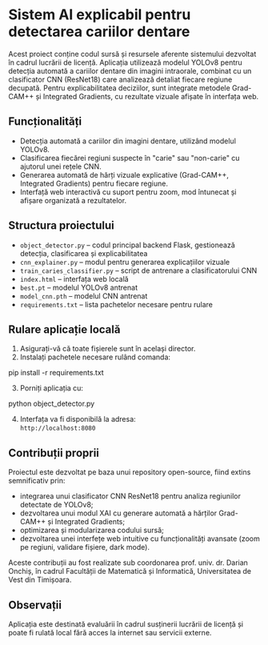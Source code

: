 # Sistem AI explicabil pentru detectarea cariilor dentare

Acest proiect conține codul sursă și resursele aferente sistemului dezvoltat în cadrul lucrării de licență. Aplicația utilizează modelul YOLOv8 pentru detecția automată a cariilor dentare din imagini intraorale, combinat cu un clasificator CNN (ResNet18) care analizează detaliat fiecare regiune decupată. Pentru explicabilitatea deciziilor, sunt integrate metodele Grad-CAM++ și Integrated Gradients, cu rezultate vizuale afișate în interfața web.

## Funcționalități

- Detecția automată a cariilor din imagini dentare, utilizând modelul YOLOv8.
- Clasificarea fiecărei regiuni suspecte în "carie" sau "non-carie" cu ajutorul unei rețele CNN.
- Generarea automată de hărți vizuale explicative (Grad-CAM++, Integrated Gradients) pentru fiecare regiune.
- Interfață web interactivă cu suport pentru zoom, mod întunecat și afișare organizată a rezultatelor.

## Structura proiectului

- `object_detector.py` – codul principal backend Flask, gestionează detecția, clasificarea și explicabilitatea
- `cnn_explainer.py` – modul pentru generarea explicațiilor vizuale
- `train_caries_classifier.py` – script de antrenare a clasificatorului CNN
- `index.html` – interfața web locală
- `best.pt` – modelul YOLOv8 antrenat
- `model_cnn.pth` – modelul CNN antrenat
- `requirements.txt` – lista pachetelor necesare pentru rulare

## Rulare aplicație locală

1. Asigurați-vă că toate fișierele sunt în același director.
2. Instalați pachetele necesare rulând comanda:

pip install -r requirements.txt

3. Porniți aplicația cu:

python object_detector.py


4. Interfața va fi disponibilă la adresa:  
   `http://localhost:8080`

## Contribuții proprii

Proiectul este dezvoltat pe baza unui repository open-source, fiind extins semnificativ prin:

- integrarea unui clasificator CNN ResNet18 pentru analiza regiunilor detectate de YOLOv8;
- dezvoltarea unui modul XAI cu generare automată a hărților Grad-CAM++ și Integrated Gradients;
- optimizarea și modularizarea codului sursă;
- dezvoltarea unei interfețe web intuitive cu funcționalități avansate (zoom pe regiuni, validare fișiere, dark mode).

Aceste contribuții au fost realizate sub coordonarea prof. univ. dr. Darian Onchiș, în cadrul Facultății de Matematică și Informatică, Universitatea de Vest din Timișoara.

## Observații

Aplicația este destinată evaluării în cadrul susținerii lucrării de licență și poate fi rulată local fără acces la internet sau servicii externe.


